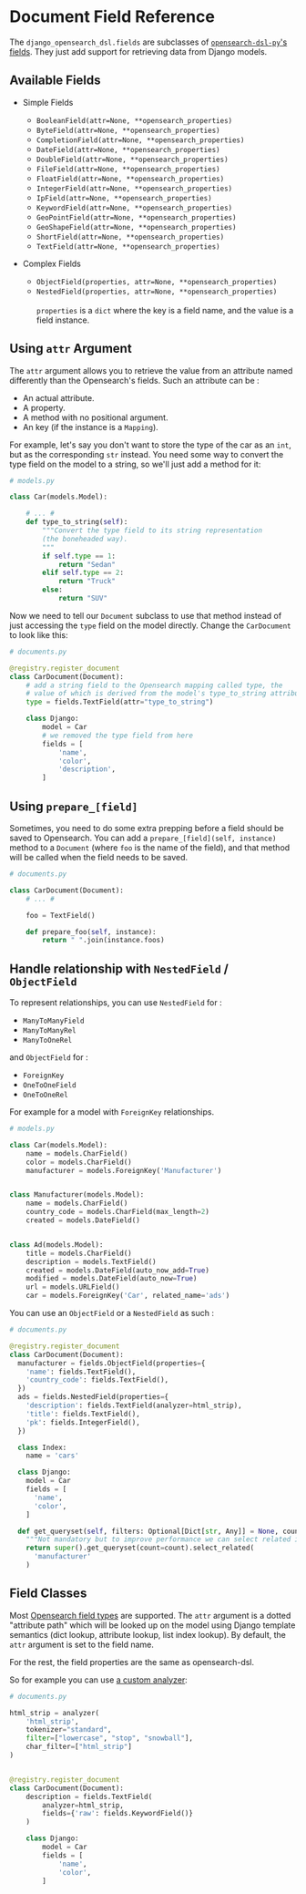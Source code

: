 Document Field Reference
========================

The `django_opensearch_dsl.fields` are subclasses
of [`opensearch-dsl-py`'s fields](http://elasticsearch-dsl.readthedocs.io/en/stable/persistence.html#mappings). They
just add support for retrieving data from Django models.

## Available Fields

- Simple Fields

    - `BooleanField(attr=None, **opensearch_properties)`
    - `ByteField(attr=None, **opensearch_properties)`
    - `CompletionField(attr=None, **opensearch_properties)`
    - `DateField(attr=None, **opensearch_properties)`
    - `DoubleField(attr=None, **opensearch_properties)`
    - `FileField(attr=None, **opensearch_properties)`
    - `FloatField(attr=None, **opensearch_properties)`
    - `IntegerField(attr=None, **opensearch_properties)`
    - `IpField(attr=None, **opensearch_properties)`
    - `KeywordField(attr=None, **opensearch_properties)`
    - `GeoPointField(attr=None, **opensearch_properties)`
    - `GeoShapeField(attr=None, **opensearch_properties)`
    - `ShortField(attr=None, **opensearch_properties)`
    - `TextField(attr=None, **opensearch_properties)`

- Complex Fields

    - `ObjectField(properties, attr=None, **opensearch_properties)`
    - `NestedField(properties, attr=None, **opensearch_properties)`
      <br><br>
      `properties` is a `dict` where the key is a field name, and the value is a field instance.

## Using `attr` Argument

The `attr` argument allows you to retrieve the value from an attribute named differently than the Opensearch's fields. Such
an attribute can be :

* An actual attribute.
* A property.
* A method with no positional argument.
* An key (if the instance is a `Mapping`).

For example, let's say you don't want to store the type of the car as an `int`, but as the corresponding `str` instead.
You need some way to convert the type field on the model to a string, so we'll just add a method for it:

```python
# models.py

class Car(models.Model):

    # ... #
    def type_to_string(self):
        """Convert the type field to its string representation
        (the boneheaded way).
        """
        if self.type == 1:
            return "Sedan"
        elif self.type == 2:
            return "Truck"
        else:
            return "SUV"
```

Now we need to tell our `Document` subclass to use that method instead of just accessing the `type` field on the model
directly. Change the `CarDocument` to look like this:

```python
# documents.py

@registry.register_document
class CarDocument(Document):
    # add a string field to the Opensearch mapping called type, the
    # value of which is derived from the model's type_to_string attribute
    type = fields.TextField(attr="type_to_string")

    class Django:
        model = Car
        # we removed the type field from here
        fields = [
            'name',
            'color',
            'description',
        ]
```

## Using `prepare_[field]`

Sometimes, you need to do some extra prepping before a field should be saved to Opensearch. You can add
a `prepare_[field](self, instance)` method to a `Document` (where `foo` is the name of the field), and that method will
be called when the field needs to be saved.

```python
# documents.py

class CarDocument(Document):
    # ... #

    foo = TextField()

    def prepare_foo(self, instance):
        return " ".join(instance.foos)
```

## Handle relationship with `NestedField` / `ObjectField`

To represent relationships, you can use `NestedField` for :

* `ManyToManyField`
* `ManyToManyRel`
* `ManyToOneRel`

and `ObjectField` for :

* `ForeignKey`
* `OneToOneField`
* `OneToOneRel`

For example for a model with `ForeignKey` relationships.

```python
# models.py

class Car(models.Model):
    name = models.CharField()
    color = models.CharField()
    manufacturer = models.ForeignKey('Manufacturer')


class Manufacturer(models.Model):
    name = models.CharField()
    country_code = models.CharField(max_length=2)
    created = models.DateField()


class Ad(models.Model):
    title = models.CharField()
    description = models.TextField()
    created = models.DateField(auto_now_add=True)
    modified = models.DateField(auto_now=True)
    url = models.URLField()
    car = models.ForeignKey('Car', related_name='ads')
```

You can use an `ObjectField` or a `NestedField` as such :

```python
# documents.py

@registry.register_document
class CarDocument(Document):
  manufacturer = fields.ObjectField(properties={
    'name': fields.TextField(),
    'country_code': fields.TextField(),
  })
  ads = fields.NestedField(properties={
    'description': fields.TextField(analyzer=html_strip),
    'title': fields.TextField(),
    'pk': fields.IntegerField(),
  })

  class Index:
    name = 'cars'

  class Django:
    model = Car
    fields = [
      'name',
      'color',
    ]

  def get_queryset(self, filters: Optional[Dict[str, Any]] = None, count: int = 0) -> 'QuerySet':
    """Not mandatory but to improve performance we can select related in one sql request"""
    return super().get_queryset(count=count).select_related(
      'manufacturer'
    )
```

## Field Classes


Most [Opensearch field types](https://www.elastic.co/guide/en/elasticsearch/reference/7.10/mapping-types.html) are
supported. The `attr` argument is a dotted "attribute path" which will be looked up on the model using Django template
semantics (dict lookup, attribute lookup, list index lookup). By default, the `attr` argument is set to the field name.

For the rest, the field properties are the same as opensearch-dsl.

So for example you can
use [a custom analyzer](http://elasticsearch-dsl.readthedocs.io/en/stable/persistence.html#analysis):

```python
# documents.py

html_strip = analyzer(
    'html_strip',
    tokenizer="standard",
    filter=["lowercase", "stop", "snowball"],
    char_filter=["html_strip"]
)


@registry.register_document
class CarDocument(Document):
    description = fields.TextField(
        analyzer=html_strip,
        fields={'raw': fields.KeywordField()}
    )

    class Django:
        model = Car
        fields = [
            'name',
            'color',
        ]
```
